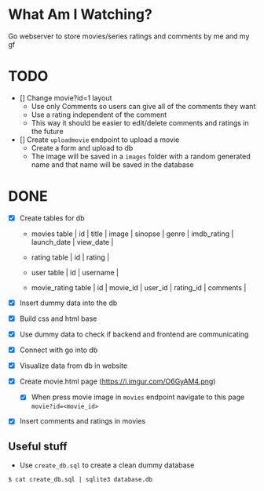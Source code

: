 # What Am I Watching?

Go webserver to store movies/series ratings and comments by me and my gf

# TODO

- [] Change movie?id=1 layout
  - Use only Comments so users can give all of the comments they want
  - Use a rating independent of the comment
  - This way it should be easier to edit/delete comments and ratings in the future
- [] Create `uploadmovie` endpoint to upload a movie
  - Create a form and upload to db
  - The image will be saved in a `images` folder with a random generated name and that name will be saved in the database


# DONE

- [X] Create tables for db
	- movies table
      | id | title | image | sinopse | genre | imdb_rating | launch_date | view_date |

	- rating table
      | id | rating |

	- user table
	  | id | username |

	- movie_rating table
	  | id | movie_id | user_id | rating_id | comments |

- [X] Insert dummy data into the db
- [X] Build css and html base
- [X] Use dummy data to check if backend and frontend are communicating
- [X] Connect with go into db
- [X] Visualize data from db in website
- [X] Create movie.html page (https://i.imgur.com/O6GyAM4.png)
  - [X] When press movie image in `movies` endpoint navigate to this page `movie?id=<movie_id>`
- [X] Insert comments and ratings in movies

## Useful stuff

- Use `create_db.sql` to create a clean dummy database

```console
$ cat create_db.sql | sqlite3 database.db
```

